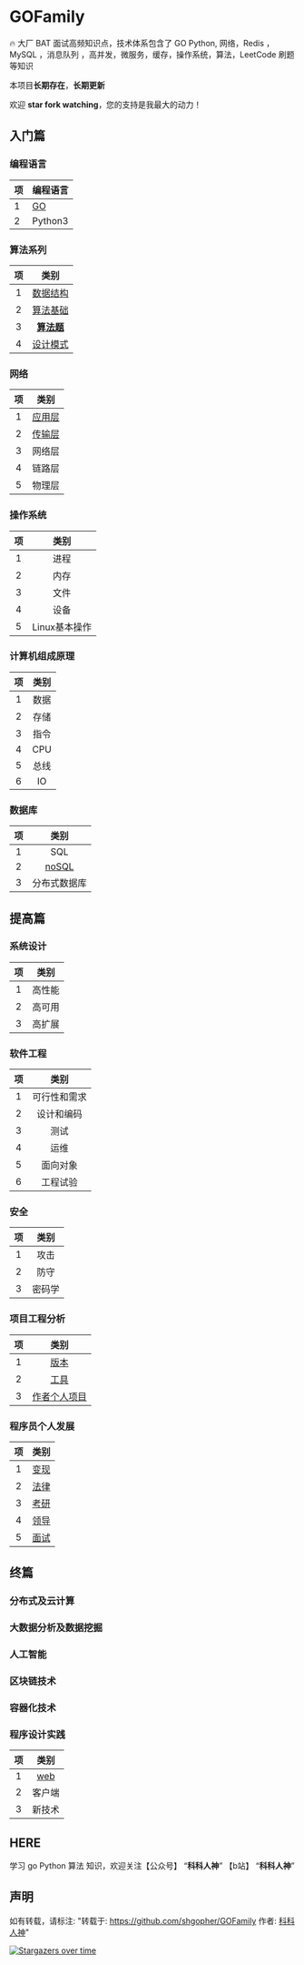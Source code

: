 # GOFamily
🔥 大厂 BAT 面试高频知识点，技术体系包含了  GO Python, 网络，Redis ，MySQL ，消息队列 ，高并发，微服务，缓存，操作系统，算法，LeetCode 刷题等知识

本项目**长期存在**，**长期更新**

欢迎 **star fork watching**，您的支持是我最大的动力！

## 入门篇
### 编程语言

|项|编程语言|
|:---|:---|
|1|[GO](./入门篇/编程语言/go)|
|2|Python3|
### 算法系列

|项|类别|
|:---:|:---:|
|1|[数据结构](./入门篇/算法/数据结构)|
|2|[算法基础](./入门篇/算法/算法)|
|3|[**算法题**](./入门篇/算法/算法题)|
|4|[设计模式](./入门篇/算法/设计模式)|
### 网络
|项|类别|
|:---:|:---:|
|1|[应用层](./入门篇/网络/应用层)|
|2|[传输层](./入门篇/网络/传输层)|
|3|网络层|
|4|链路层|
|5|物理层|
### 操作系统
|项|类别|
|:---:|:---:|
|1|进程|
|2|内存|
|3|文件|
|4|设备|
|5|Linux基本操作|
### 计算机组成原理
|项|类别|
|:---:|:---:|
|1|数据|
|2|存储|
|3|指令|
|4|CPU|
|5|总线|
|6|IO|
### 数据库
|项|类别|
|:---:|:---:|
|1|SQL|
|2|[noSQL](./入门篇/数据库/nosql)|
|3|分布式数据库|
## 提高篇
### 系统设计
|项|类别|
|:---:|:---:|
|1|高性能|
|2|高可用|
|3|高扩展|
### 软件工程
|项|类别|
|:---:|:---:|
|1|可行性和需求|
|2|设计和编码|
|3|测试|
|4|运维|
|5|面向对象|
|6|工程试验|
### 安全
|项|类别|
|:---:|:---:|
|1|攻击|
|2|防守|
|3|密码学|
### 项目工程分析
|项|类别|
|:---:|:---:|
|1|[版本](./提高篇/项目工程分析/版本管理工具)|
|2|[工具](./提高篇/项目工程分析/开发工具)|
|3|[作者个人项目](./提高篇/项目工程分析/作者个人项目)|
### 程序员个人发展
|项|类别|
|:---:|:---:|
|1|[变现](./提高篇/程序员个人发展/变现能力)|
|2|[法律](./提高篇/程序员个人发展/法律知识)|
|3|[考研](./提高篇/程序员个人发展/考研)|
|4|[领导](./提高篇/程序员个人发展/领导能力)|
|5|[面试](./提高篇/程序员个人发展/面试)|
## 终篇
### 分布式及云计算
### 大数据分析及数据挖掘
### 人工智能
### 区块链技术
### 容器化技术
### 程序设计实践
|项|类别|
|:---:|:---:|
|1|[web](./终篇/程序设计实践/web)|
|2|客户端|
|3|新技术|

## HERE
学习 go Python 算法 知识，欢迎关注【公众号】 “**科科人神**” 【b站】 “**科科人神**”

## 声明
如有转载，请标注: "转载于: https://github.com/shgopher/GOFamily  作者: [科科人神](https://shgopher.github.io)"

[![Stargazers over time](https://starchart.cc/googege/GOFamily.svg)](https://starchart.cc/googege/GOFamily)
